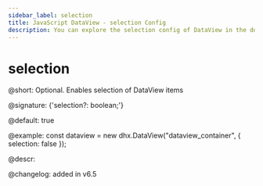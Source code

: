 ```yaml
---
sidebar_label: selection
title: JavaScript DataView - selection Config 
description: You can explore the selection config of DataView in the documentation of the DHTMLX JavaScript UI library. Browse developer guides and API reference, try out code examples and live demos, and download a free 30-day evaluation version of DHTMLX Suite 7.
---
```


# selection

@short: Optional. Enables selection of DataView items

@signature: {'selection?: boolean;'}

@default: true

@example:
const dataview = new dhx.DataView("dataview_container", {
    selection: false
});

@descr:

@changelog: added in v6.5

[comment]: # (@relatedapi: dataview/api/selection/selection_enable_method.md dataview/api/selection/selection_disable_method.md)

[comment]: # (@related: dataview/configuration.md#selection-of-items dataview/usage_selection.md)
